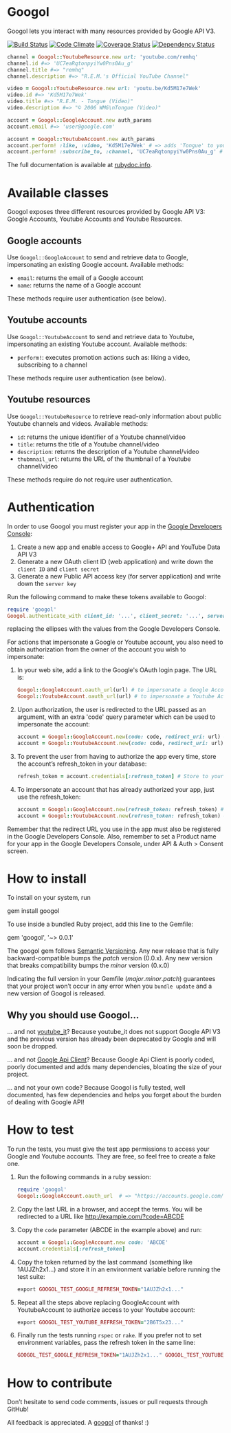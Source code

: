 Googol
======

Googol lets you interact with many resources provided by Google API V3.

[![Build Status](https://travis-ci.org/fullscreeninc/googol.png?branch=master)](https://travis-ci.org/fullscreeninc/googol)
[![Code Climate](https://codeclimate.com/github/fullscreeninc/googol.png)](https://codeclimate.com/github/fullscreeninc/googol)
[![Coverage Status](https://coveralls.io/repos/fullscreeninc/googol/badge.png)](https://coveralls.io/r/fullscreeninc/googol)
[![Dependency Status](https://gemnasium.com/fullscreeninc/googol.png)](https://gemnasium.com/fullscreeninc/googol)


```ruby
channel = Googol::YoutubeResource.new url: 'youtube.com/remhq'
channel.id #=> 'UC7eaRqtonpyiYw0Pns0Au_g'
channel.title #=> "remhq"
channel.description #=> "R.E.M.'s Official YouTube Channel"
```

```ruby
video = Googol::YoutubeResource.new url: 'youtu.be/Kd5M17e7Wek'
video.id #=> 'Kd5M17e7Wek'
video.title #=> "R.E.M. - Tongue (Video)"
video.description #=> "© 2006 WMG\nTongue (Video)"
```

```ruby
account = Googol::GoogleAccount.new auth_params
account.email #=> 'user@google.com'
```

```ruby
account = Googol::YoutubeAccount.new auth_params
account.perform! :like, :video, 'Kd5M17e7Wek' # => adds 'Tongue' to your 'Liked videos'
account.perform! :subscribe_to, :channel, 'UC7eaRqtonpyiYw0Pns0Au_g' # => subscribes to R.E.M.’s channel
```

The full documentation is available at [rubydoc.info](http://rubydoc.info/github/fullscreeninc/googol/master/frames).

Available classes
=================

Googol exposes three different resources provided by Google API V3:
Google Accounts, Youtube Accounts and Youtube Resources.

Google accounts
---------------

Use `Googol::GoogleAccount` to send and retrieve data to Google,
impersonating an existing Google account. Available methods:

* `email`: returns the email of a Google account
* `name`: returns the name of a Google account

These methods require user authentication (see below).

Youtube accounts
----------------

Use `Googol::YoutubeAccount` to send and retrieve data to Youtube,
impersonating an existing Youtube account. Available methods:

* `perform!`: executes promotion actions such as: liking a video, subscribing to a channel

These methods require user authentication (see below).

Youtube resources
-----------------

Use `Googol::YoutubeResource` to retrieve read-only information about
public Youtube channels and videos. Available methods:

* `id`: returns the unique identifier of a Youtube channel/video
* `title`: returns the title of a Youtube channel/video
* `description`: returns the description of a Youtube channel/video
* `thubmnail_url`: returns the URL of the thumbnail of a Youtube channel/video

These methods require do not require user authentication.

Authentication
==============

In order to use Googol you must register your app in the [Google Developers Console](https://console.developers.google.com):

1. Create a new app and enable access to Google+ API and YouTube Data API V3
1. Generate a new OAuth client ID (web application) and write down the `client ID` and `client secret`
1. Generate a new Public API access key (for server application) and write down the `server key`

Run the following command to make these tokens available to Googol:

```ruby
require 'googol'
Googol.authenticate_with client_id: '...', client_secret: '...', server_key: '...'
```

replacing the ellipses with the values from the Google Developers Console.

For actions that impersonate a Google or Youtube account, you also need to
obtain authorization from the owner of the account you wish to impersonate:

1. In your web site, add a link to the Google's OAuth login page. The URL is:

    ```ruby
    Googol::GoogleAccount.oauth_url(url) # to impersonate a Google Account
    Googol::YoutubeAccount.oauth_url(url) # to impersonate a Youtube Account
    ```

1. Upon authorization, the user is redirected to the URL passed as an argument, with an extra 'code' query parameter which can be used to impersonate the account:

    ```ruby
    account = Googol::GoogleAccount.new(code: code, redirect_uri: url) # to impersonate a Google Account
    account = Googol::YoutubeAccount.new(code: code, redirect_uri: url) # to impersonate a Youtube Account
    ```

1. To prevent the user from having to authorize the app every time, store the account’s refresh_token in your database:

    ```ruby
    refresh_token = account.credentials[:refresh_token] # Store to your DB
    ```

1. To impersonate an account that has already authorized your app, just use the refresh_token:

    ```ruby
    account = Googol::GoogleAccount.new(refresh_token: refresh_token) # to impersonate a Google Account
    account = Googol::YoutubeAccount.new(refresh_token: refresh_token) # to impersonate a Youtube Account
    ```

Remember that the redirect URL you use in the app must also be registered in
the Google Developers Console.
Also, remember to set a Product name for your app in the Google Developers
Console, under API & Auth > Consent screen.

How to install
==============

To install on your system, run

  gem install googol

To use inside a bundled Ruby project, add this line to the Gemfile:

  gem 'googol', '~> 0.0.1'

The googol gem follows [Semantic Versioning](http://semver.org).
Any new release that is fully backward-compatible bumps the *patch* version (0.0.x).
Any new version that breaks compatibility bumps the *minor* version (0.x.0)

Indicating the full version in your Gemfile (*major*.*minor*.*patch*) guarantees
that your project won’t occur in any error when you `bundle update` and a new
version of Googol is released.

Why you should use Googol…
--------------------------

… and not [youtube_it](https://github.com/kylejginavan/youtube_it)?
Because youtube_it does not support Google API V3 and the previous version
has already been deprecated by Google and will soon be dropped.

… and not [Google Api Client](https://github.com/google/google-api-ruby-client)?
Because Google Api Client is poorly coded, poorly documented and adds many
dependencies, bloating the size of your project.

… and not your own code? Because Googol is fully tested, well documented,
has few dependencies and helps you forget about the burden of dealing with
Google API!

How to test
===========

To run the tests, you must give the test app permissions to access your
Google and Youtube accounts. They are free, so feel free to create a fake one.

1. Run the following commands in a ruby session:

    ```ruby
    require 'googol'
    Googol::GoogleAccount.oauth_url  # => "https://accounts.google.com/o..."
    ```

1. Copy the last URL in a browser, and accept the terms. You will be redirected to a URL like http://example.com/?code=ABCDE

1. Copy the `code` parameter (ABCDE in the example above) and run:

    ```ruby
    account = Googol::GoogleAccount.new code: 'ABCDE'
    account.credentials[:refresh_token]
    ```

1. Copy the token returned by the last command (something like 1AUJZh2x1...) and store it in an environment variable before running the test suite:

    ```ruby
    export GOOGOL_TEST_GOOGLE_REFRESH_TOKEN="1AUJZh2x1..."
    ```

1. Repeat all the steps above replacing GoogleAccount with YoutubeAccount to authorize access to your Youtube account:

    ```ruby
    export GOOGOL_TEST_YOUTUBE_REFRESH_TOKEN="2B6T5x23..."
    ```

1. Finally run the tests running `rspec` or `rake`. If you prefer not to set environment variables, pass the refresh token in the same line:

    ```ruby
    GOOGOL_TEST_GOOGLE_REFRESH_TOKEN="1AUJZh2x1..." GOOGOL_TEST_YOUTUBE_REFRESH_TOKEN="2B6T5x23..." rspec
    ```

How to contribute
=================

Don’t hesitate to send code comments, issues or pull requests through GitHub!

All feedback is appreciated. A [googol](http://en.wikipedia.org/wiki/Googol) of thanks! :)
